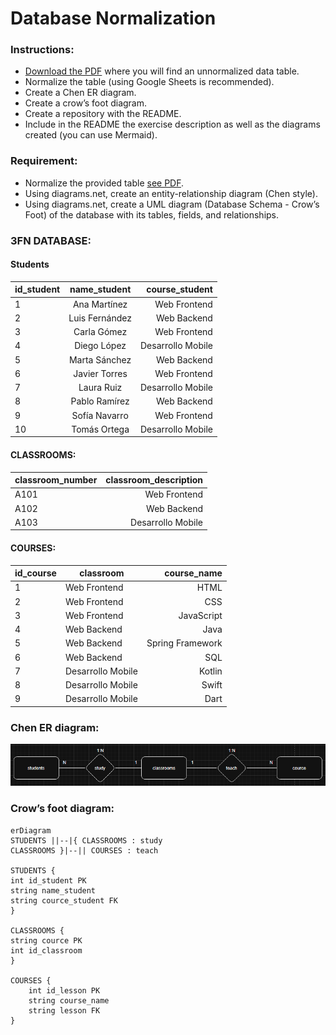 # Database Normalization

### Instructions:

- [Download the PDF](./assets/Ejercicio%201%20-%20DB.pdf) where you will find an unnormalized data table.
- Normalize the table (using Google Sheets is recommended).
- Create a Chen ER diagram.
- Create a crow’s foot diagram.
- Create a repository with the README.
- Include in the README the exercise description as well as the diagrams created (you can use Mermaid).

### Requirement:

- Normalize the provided table [see PDF](./assets/Ejercicio%201%20-%20DB.pdf).
- Using diagrams.net, create an entity-relationship diagram (Chen style).
- Using diagrams.net, create a UML diagram (Database Schema - Crow’s Foot) of the database with its tables, fields, and relationships.

### 3FN DATABASE:

#### Students

| id_student |  name_student  |    course_student |
| ---------- | :------------: | ----------------: |
| 1          |  Ana Martínez  |      Web Frontend |
| 2          | Luis Fernández |       Web Backend |
| 3          |  Carla Gómez   |      Web Frontend |
| 4          |  Diego López   | Desarrollo Mobile |
| 5          | Marta Sánchez  |       Web Backend |
| 6          | Javier Torres  |      Web Frontend |
| 7          |   Laura Ruiz   | Desarrollo Mobile |
| 8          | Pablo Ramírez  |       Web Backend |
| 9          | Sofía Navarro  |      Web Frontend |
| 10         |  Tomás Ortega  | Desarrollo Mobile |

#### CLASSROOMS:

| classroom_number | classroom_description |
| ---------------- | --------------------: |
| A101             |          Web Frontend |
| A102             |           Web Backend |
| A103             |     Desarrollo Mobile |

#### COURSES:

| id_course | classroom         |      course_name |
| --------- | ----------------- | ---------------: |
| 1         | Web Frontend      |             HTML |
| 2         | Web Frontend      |              CSS |
| 3         | Web Frontend      |       JavaScript |
| 4         | Web Backend       |             Java |
| 5         | Web Backend       | Spring Framework |
| 6         | Web Backend       |              SQL |
| 7         | Desarrollo Mobile |           Kotlin |
| 8         | Desarrollo Mobile |            Swift |
| 9         | Desarrollo Mobile |             Dart |

### Chen ER diagram:

<img alt="Chen ER diagram" src="./assets/image.png" />

### Crow’s foot diagram:

```mermaid
erDiagram
STUDENTS ||--|{ CLASSROOMS : study
CLASSROOMS }|--|| COURSES : teach

STUDENTS {
int id_student PK
string name_student
string cource_student FK
}

CLASSROOMS {
string cource PK
int id_classroom 
}

COURSES {
    int id_lesson PK
    string course_name
    string lesson FK
}

```